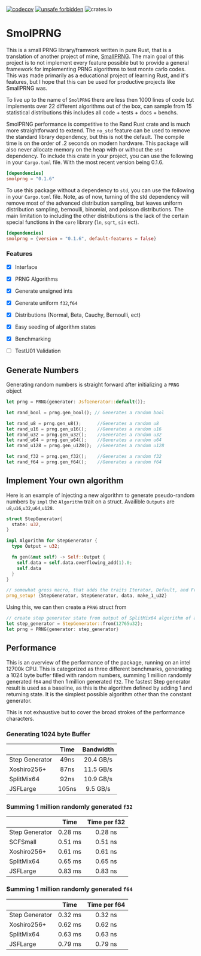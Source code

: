 [![codecov](https://codecov.io/gh/DKenefake/smolprng/branch/master/graph/badge.svg?token=5ZUYXYH6AD)](https://codecov.io/gh/DKenefake/smolprng)
[![unsafe forbidden](https://img.shields.io/badge/unsafe-forbidden-success.svg)](https://github.com/rust-secure-code/safety-dance/)
![crates.io](https://img.shields.io/crates/v/smolprng.svg)
# SmolPRNG

This is a small PRNG library/framwork written in pure Rust, that is a translation of another project of mine, [SmallPRNG](https://github.com/DKenefake/SmallPRNG). The main goal of this project is to not implement every feature possible but to provide a general framework for implementing PRNG algorithms to test monte carlo codes. This was made primarily as a educational project of learning Rust, and it's features, but I hope that this can be used for productive projects like SmallPRNG was. 

To live up to the name of ``SmolPRNG`` there are less then 1000 lines of code but implements over 22 different algorithms out of the box, can sample from 15 statistical distributions this includes all code + tests + docs + benchs.

SmolPRNG performance is competitive to the Rand Rust crate and is much more straightforward to extend. The ``no_std`` feature can be used to remove the standard library dependency, but this is not the default. The compile time is on the order of .2 seconds on modern hardware. This package will also never allocate memory on the heap with or without the ``std`` dependency.
To include this crate in your project, you can use the following in your ``Cargo.toml`` file. With the most recent version being 0.1.6.
```toml
[dependencies]
smolprng = "0.1.6"
```

To use this package without a dependency to ``std``, you can use the following in your ``Cargo.toml`` file. Note, as of now, turning of the std dependency will remove most of the advanced distribution sampling, but leaves uniform distribution sampling, bernoulli, binomial, and poisson distributions. The main limitation to including the other distributions is the lack of the certain special functions in the ``core`` library (``ln``, ``sqrt``, ``sin`` ect). 
```toml
[dependencies]
smolprng = {version = "0.1.6", default-features = false}
```

### Features

- [X] Interface
- [x] PRNG Algorithms
- [x] Generate unsigned ints
- [x] Generate uniform ``f32``,``f64``
- [x] Distributions (Normal, Beta, Cauchy, Bernoulli, ect)
- [x] Easy seeding of algorithm states
- [x] Benchmarking
- [ ] TestU01 Validation


## Generate Numbers

Generating random numbers is straight forward after initializing a ``PRNG`` object

```rust
let prng = PRNG{generator: JsfGenerator::default()};

let rand_bool = prng.gen_bool(); // Generates a random bool

let rand_u8 = prng.gen_u8();      //Generates a random u8
let rand_u16 = prng.gen_u16();    //Generates a random u16
let rand_u32 = prng.gen_u32();    //Generates a random u32
let rand_u64 = prng.gen_u64();    //Generates a random u64
let rand_u128 = prng.gen_u128();  //Generates a random u128

let rand_f32 = prng.gen_f32();    //Generates a random f32
let rand_f64 = prng.gen_f64();    //Generates a random f64
```


## Implement Your own algorithm

Here is an example of injecting a new algorithm to generate pseudo-random numbers by ``impl`` the ``Algorithm`` trait on a struct. Availible ``Outputs`` are ``u8``,``u16``,``u32``,``u64``,``u128``.

```rust
struct StepGenerator{
  state: u32,
}

impl Algorithm for StepGenerator {
  type Output = u32;

  fn gen(&mut self) -> Self::Output {
    self.data = self.data.overflowing_add(1).0;
    self.data
  }
}

// somewhat gross macro, that adds the traits Iterator, Default, and From<U> where U in {u8, u16, u32, u64, u128}
prng_setup! {StepGenerator, StepGenerator, data, make_1_u32}
```

Using this, we can then create a ``PRNG`` struct from 

```rust
// create step generator state from output of SplitMix64 algorithm of a u32 seed
let step_generator = StepGenerator::from(12765u32); 
let prng = PRNG{generator: step_generator}
```

## Performance 

This is an overview of the performance of the package, running on an intel 12700k CPU. This is categorized as three different
benchmarks, generating a 1024 byte buffer filled with random numbers, summing 1 million randomly generated ``f64`` and then 1 million
generated ``f32``. The fastest Step generator result is used as a baseline, as this is the algorithm defined by adding 1 and returning state.
It is the simplest possible algorithm other than the constant generator.


This is not exhaustive but to cover the broad strokes of the performance characters.

### Generating 1024 byte Buffer

|                |  Time | Bandwidth |
|----------------|:-----:|:---------:|
| Step Generator |  49ns | 20.4 GB/s |
| Xoshiro256+    |  87ns | 11.5 GB/s |
| SplitMix64     |  92ns | 10.9 GB/s |
| JSFLarge       | 105ns |  9.5 GB/s |


### Summing 1 million randomly generated ``f32``

|                |  Time   | Time per f32 |
|----------------|:-------:|:------------:|
| Step Generator | 0.28 ms |   0.28 ns    |
| SCFSmall       | 0.51 ms |   0.51 ns    |
| Xoshiro256+    | 0.61 ms |   0.61 ns    |
| SplitMix64     | 0.65 ms |   0.65 ns    |
| JSFLarge       | 0.83 ms |   0.83 ns    |

### Summing 1 million randomly generated ``f64``

|                |  Time   | Time per f64 |
|----------------|:-------:|:------------:|
| Step Generator | 0.32 ms |   0.32 ns    |
| Xoshiro256+    | 0.62 ms |   0.62 ns    |
| SplitMix64     | 0.63 ms |   0.63 ns    |
| JSFLarge       | 0.79 ms |   0.79 ns    |
